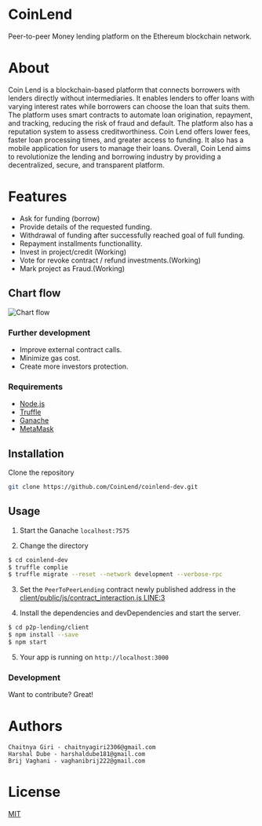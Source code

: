 # CoinLend
Peer-to-peer Money lending platform on the Ethereum blockchain network.

# About
Coin Lend is a blockchain-based platform that connects borrowers with lenders directly without intermediaries. It enables lenders to offer loans with varying interest rates while borrowers can choose the loan that suits them. The platform uses smart contracts to automate loan origination, repayment, and tracking, reducing the risk of fraud and default. The platform also has a reputation system to assess creditworthiness. Coin Lend offers lower fees, faster loan processing times, and greater access to funding. It also has a mobile application for users to manage their loans. Overall, Coin Lend aims to revolutionize the lending and borrowing industry by providing a decentralized, secure, and transparent platform.

# Features

  - Ask for funding (borrow)
  - Provide details of the requested funding.
  - Withdrawal of funding after successfully reached goal of full funding.
  - Repayment installments functionallity.
  - Invest in project/credit (Working)
  - Vote for revoke contract / refund investments.(Working)
  - Mark project as Fraud.(Working)
  
## Chart flow

![Chart flow](https://i.ibb.co/nPjVxLF/Chart-Flow.jpg)

### Further development

  - Improve external contract calls.
  - Minimize gas cost.
  - Create more investors protection.

### Requirements
* [Node.js](https://nodejs.org/)
* [Truffle](https://truffleframework.com/)
* [Ganache](https://truffleframework.com/ganache/)
* [MetaMask](https://metamask.io/)
    
## Installation
Clone the repository
```bash
git clone https://github.com/CoinLend/coinlend-dev.git
```

## Usage

1. Start the Ganache ``localhost:7575 ``

2. Change the directory
```sh
$ cd coinlend-dev
$ truffle complie
$ truffle migrate --reset --network development --verbose-rpc
```
3. Set the ``PeerToPeerLending`` contract newly published address in the [client/public/js/contract_interaction.js LINE:3](https://github.com/CoinLend/coinlend-dev) 

4. Install the dependencies and devDependencies and start the server.

```sh
$ cd p2p-lending/client
$ npm install --save
$ npm start
```

5. Your app is running on ``http://localhost:3000``
### Development

Want to contribute? Great!

# Authors

    Chaitnya Giri - chaitnyagiri2306@gmail.com
    Harshal Dube - harshaldube181@gmail.com
    Brij Vaghani - vaghanibrij222@gmail.com
    

# License

[MIT](https://choosealicense.com/licenses/mit/)
